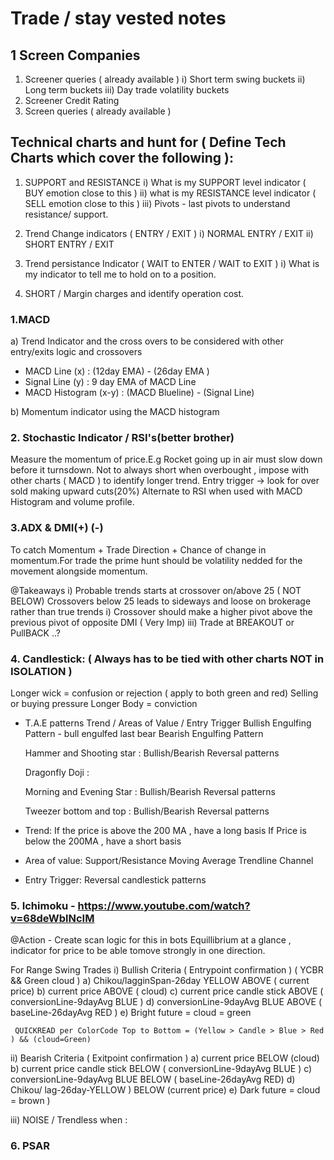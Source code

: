 # Trade / stay vested notes


## 1 Screen Companies
 1. Screener queries ( already available )
      i) Short term swing buckets
     ii) Long term buckets
    iii) Day trade volatility buckets
 2. Screener Credit Rating
 3. Screen queries ( already available )


## Technical charts and hunt for ( Define Tech Charts which cover the following ):
1. SUPPORT and RESISTANCE
     i) What is my SUPPORT level indicator ( BUY emotion close to this )
    ii) what is my RESISTANCE level indicator ( SELL emotion close to this )
   iii) Pivots - last pivots to understand resistance/ support.

2. Trend Change indicators ( ENTRY / EXIT )
   i) NORMAL ENTRY / EXIT
  ii) SHORT ENTRY / EXIT
  
3. Trend persistance Indicator  ( WAIT to ENTER / WAIT to EXIT )
  i) What is my indicator to tell me to hold on to a position.
  
4. SHORT / Margin charges and identify operation cost.

### 1.MACD 
  a) Trend Indicator and the cross overs to be considered with other entry/exits logic and crossovers

 * MACD Line (x)        :    (12day EMA) - (26day EMA )
 * Signal Line (y)      :      9 day EMA of MACD Line
 * MACD Histogram (x-y) :  (MACD Blueline) - (Signal Line)
      
 b) Momentum indicator using the MACD histogram
    
### 2. Stochastic Indicator / RSI's(better brother)
  Measure the momentum of price.E.g Rocket going up in air must slow down before it turnsdown.
  Not to always short when overbought , impose with other charts ( MACD ) to identify longer trend.
  Entry trigger -> look for over sold making upward cuts(20%)
  Alternate to RSI when used with MACD Histogram and volume profile.

### 3.ADX & DMI(+) (-)
 To catch Momentum + Trade Direction + Chance of change in momentum.For trade the prime hunt should be volatility nedded for the movement alongside momentum.
      
   @Takeaways
     i) Probable trends starts at crossover on/above 25 ( NOT BELOW)
         Crossovers below 25 leads to sideways and loose on brokerage rather than true trends
     i) Crossover should make a higher pivot above the previous pivot of opposite DMI ( Very Imp)
     iii) Trade at BREAKOUT or PullBACK ..?

### 4. Candlestick: ( Always has to be tied with other charts NOT in ISOLATION )
  Longer wick = confusion or rejection ( apply to both green and red)
                Selling or buying pressure
  Longer Body = conviction
  
 * T.A.E patterns Trend / Areas of Value / Entry Trigger
    Bullish Engulfing Pattern - bull engulfed last bear
    Bearish Engulfing Pattern
    
    Hammer and Shooting star : Bullish/Bearish Reversal patterns
    
    Dragonfly Doji :
    
    Morning and Evening Star : Bullish/Bearish Reversal patterns
    
    Tweezer bottom and top :  Bullish/Bearish Reversal patterns
    
 * Trend: If the price is above the 200 MA , have a long basis
          If Price is below the 200MA , have a short basis
 * Area of value:
    Support/Resistance
    Moving Average
    Trendline
    Channel
    
 * Entry Trigger:
    Reversal candlestick patterns
    
### 5. Ichimoku - https://www.youtube.com/watch?v=68deWblNcIM
   
   @Action - Create scan logic for this in bots
    Equillibrium at a glance , indicator for price to be able tomove strongly in one direction.
        
   For Range Swing Trades
   i) Bullish Criteria ( Entrypoint confirmation ) ( YCBR && Green cloud )
     a) Chikou/lagginSpan-26day YELLOW  ABOVE ( current price)
     b) current price                   ABOVE ( cloud)
     c) current price candle stick      ABOVE ( conversionLine-9dayAvg BLUE )
     d) conversionLine-9dayAvg BLUE     ABOVE ( baseLine-26dayAvg RED )
     e) Bright future = cloud = green 

     QUICKREAD per ColorCode Top to Bottom = (Yellow > Candle > Blue > Red ) && (cloud=Green)
       
   ii) Bearish Criteria ( Exitpoint confirmation )
     a) current price BELOW (cloud)
     b) current price candle stick  BELOW ( conversionLine-9dayAvg BLUE )
     c) conversionLine-9dayAvg BLUE BELOW ( baseLine-26dayAvg RED)
     d) Chikou/ lag-26day-YELLOW )   BELOW (current price)
     e)  Dark future = cloud = brown )
     
  iii) NOISE / Trendless when :
     
 ### 6. PSAR 
    
